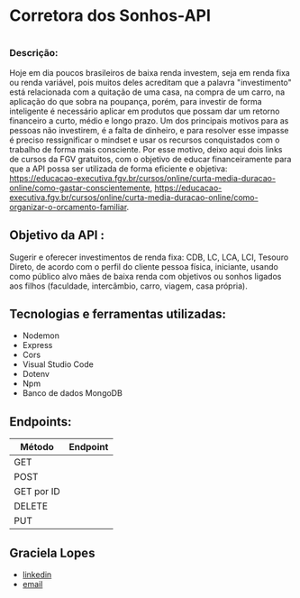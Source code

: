 #  Corretora dos Sonhos-API <h1>

### Descrição:

Hoje em dia poucos brasileiros de baixa renda investem, seja em renda fixa ou renda variável, pois muitos deles acreditam que a palavra "investimento" está relacionada com a quitação de uma casa, na compra de um carro, na aplicação do que sobra na poupança, porém, para investir de forma inteligente é necessário aplicar em produtos que possam dar um retorno financeiro a curto, médio e longo prazo. 
Um dos principais motivos para as pessoas não investirem, é a falta de dinheiro, e para resolver esse impasse é preciso ressignificar o mindset e usar os recursos conquistados com o trabalho de forma mais consciente.
Por esse motivo, deixo aqui dois links de cursos da FGV gratuitos, com o objetivo de educar financeiramente para que a API possa ser utilizada de forma eficiente e objetiva: <https://educacao-executiva.fgv.br/cursos/online/curta-media-duracao-online/como-gastar-conscientemente>, <https://educacao-executiva.fgv.br/cursos/online/curta-media-duracao-online/como-organizar-o-orcamento-familiar>.

## Objetivo da API :

Sugerir e oferecer  investimentos de renda fixa: CDB, LC, LCA, LCI, Tesouro Direto, de acordo com o perfil do cliente pessoa física, iniciante, usando como público alvo mães de baixa renda com objetivos ou sonhos ligados aos filhos (faculdade, intercâmbio, carro, viagem, casa própria).

## Tecnologias e ferramentas utilizadas: 

* Nodemon
* Express
* Cors
* Visual Studio Code
* Dotenv
* Npm
* Banco de dados MongoDB


## Endpoints: 

| Método  |Endpoint
| ------------- |:--
| GET|
| POST      
| GET por ID
| DELETE
| PUT

## Graciela Lopes
* [linkedin](https://www.linkedin.com/in/gracielalopes/)
* [email](lopesnonatograciela@hotmail.com)